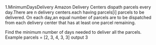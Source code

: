 1.MinimumDaysDelivery
    Amazon Delivery Centers dispath parcels every day.There are n delivery centers.each having parcels[i] parcels to be delivered.
On each day,an equal number of parcels are to be dispatched from each delivery center that has at least one parcel remaining.

Find the minimum number of days needed to deliver all the parcels.
Example
parcels = [2, 3, 4, 3, 3] output 3